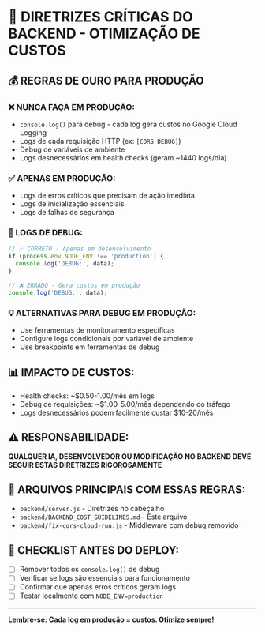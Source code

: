 # 🚨 DIRETRIZES CRÍTICAS DO BACKEND - OTIMIZAÇÃO DE CUSTOS

## 💰 REGRAS DE OURO PARA PRODUÇÃO

### ❌ NUNCA FAÇA EM PRODUÇÃO:
- `console.log()` para debug - cada log gera custos no Google Cloud Logging
- Logs de cada requisição HTTP (ex: `[CORS DEBUG]`)
- Debug de variáveis de ambiente
- Logs desnecessários em health checks (geram ~1440 logs/dia)

### ✅ APENAS EM PRODUÇÃO:
- Logs de erros críticos que precisam de ação imediata
- Logs de inicialização essenciais
- Logs de falhas de segurança

### 🐛 LOGS DE DEBUG:
```javascript
// ✅ CORRETO - Apenas em desenvolvimento
if (process.env.NODE_ENV !== 'production') {
  console.log('DEBUG:', data);
}

// ❌ ERRADO - Gera custos em produção
console.log('DEBUG:', data);
```

### 💡 ALTERNATIVAS PARA DEBUG EM PRODUÇÃO:
- Use ferramentas de monitoramento específicas
- Configure logs condicionais por variável de ambiente
- Use breakpoints em ferramentas de debug

## 📊 IMPACTO DE CUSTOS:
- Health checks: ~$0.50-1.00/mês em logs
- Debug de requisições: ~$1.00-5.00/mês dependendo do tráfego
- Logs desnecessários podem facilmente custar $10-20/mês

## ⚠️ RESPONSABILIDADE:
**QUALQUER IA, DESENVOLVEDOR OU MODIFICAÇÃO NO BACKEND DEVE SEGUIR ESTAS DIRETRIZES RIGOROSAMENTE**

## 🔧 ARQUIVOS PRINCIPAIS COM ESSAS REGRAS:
- `backend/server.js` - Diretrizes no cabeçalho
- `backend/BACKEND_COST_GUIDELINES.md` - Este arquivo
- `backend/fix-cors-cloud-run.js` - Middleware com debug removido

## 📝 CHECKLIST ANTES DO DEPLOY:
- [ ] Remover todos os `console.log()` de debug
- [ ] Verificar se logs são essenciais para funcionamento
- [ ] Confirmar que apenas erros críticos geram logs
- [ ] Testar localmente com `NODE_ENV=production`

---
**Lembre-se: Cada log em produção = custos. Otimize sempre!**
